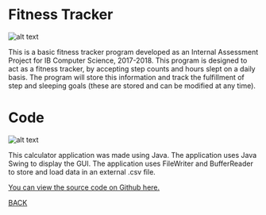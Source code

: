 # Fitness Tracker
![alt text](https://howardying.github.io/Programming2Portfolio/img/fitTrackerAlt.png)

This is a basic fitness tracker program developed as an Internal Assessment Project for IB Computer Science, 2017-2018. This program is designed to act as a fitness tracker, by accepting step counts and hours slept on a daily basis. The program will store this information and track the fulfillment of step and sleeping goals (these are stored and can be modified at any time).

# Code
![alt text](https://howardying.github.io/Programming2Portfolio/img/fitTrackerCode.png)

This calculator application was made using Java. The application uses Java Swing to display the GUI. The application uses FileWriter and BufferReader to store and load data in an external .csv file.

[You can view the source code on Github here.](https://github.com/HowardYing/fitTracker)

[BACK](https://howardying.github.io/Programming2Portfolio/ "Back to Home")

